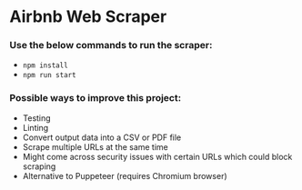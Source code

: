 # Airbnb Web Scraper

### Use the below commands to run the scraper:

- `npm install`
- `npm run start`

### Possible ways to improve this project:

- Testing
- Linting
- Convert output data into a CSV or PDF file
- Scrape multiple URLs at the same time
- Might come across security issues with certain URLs which could block scraping
- Alternative to Puppeteer (requires Chromium browser)
